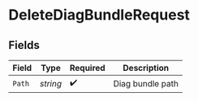 # DeleteDiagBundleRequest


## Fields

| Field              | Type               | Required           | Description        |
| ------------------ | ------------------ | ------------------ | ------------------ |
| `Path`             | *string*           | :heavy_check_mark: | Diag bundle path   |